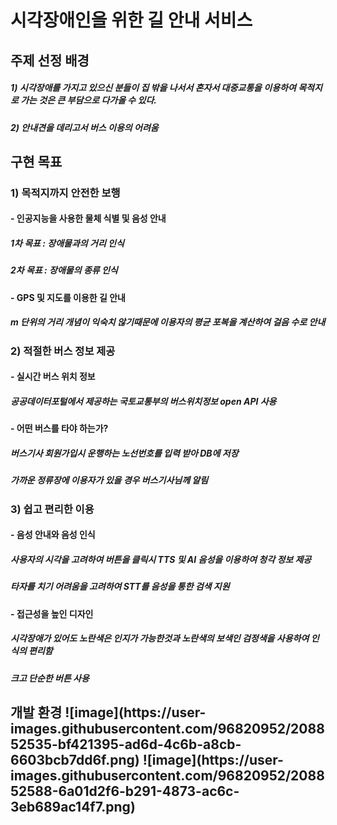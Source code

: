  <h1> 시각장애인을 위한 길 안내 서비스
 <h2> 주제 선정 배경
   <h5> 1) 시각장애를 가지고 있으신 분들이 집 밖을 나서서 혼자서 대중교통을 이용하여 목적지로 가는 것은 큰 부담으로 다가올 수 있다.
   <h5> 2) 안내견을 데리고서 버스 이용의 어려움
 <h2> 구현 목표
   <h3> 1) 목적지까지 안전한 보행
     <h4> - 인공지능을 사용한 물체 식별 및 음성 안내
       <h5> 1차 목표 : 장애물과의 거리 인식
       <h5> 2차 목표 : 장애물의 종류 인식
     <h4> - GPS 및 지도를 이용한 길 안내
       <h5> m 단위의 거리 개념이 익숙치 않기때문에 이용자의 평균 포복을 계산하여 걸음 수로 안내 
   <h3> 2) 적절한 버스 정보 제공
     <h4> - 실시간 버스 위치 정보
       <h5> 공공데이터포털에서 제공하는 국토교통부의 버스위치정보 open API 사용
     <h4> - 어떤 버스를 타야 하는가?
       <h5> 버스기사 회원가입시 운행하는 노선번호를 입력 받아 DB에 저장
       <h5> 가까운 정류장에 이용자가 있을 경우 버스기사님께 알림
   <h3> 3) 쉽고 편리한 이용
     <h4> - 음성 안내와 음성 인식
       <h5> 사용자의 시각을 고려하여 버튼을 클릭시 TTS 및 AI 음성을 이용하여 청각 정보 제공
       <h5> 타자를 치기 어려움을 고려하여 STT를 음성을 통한 검색 지원
     <h4> - 접근성을 높인 디자인
       <h5> 시각장애가 있어도 노란색은 인지가 가능한것과 노란색의 보색인 검정색을 사용하여 인식의 편리함
       <h5> 크고 단순한 버튼 사용
       
<h2> 개발 환경
![image](https://user-images.githubusercontent.com/96820952/208852535-bf421395-ad6d-4c6b-a8cb-6603bcb7dd6f.png) ![image](https://user-images.githubusercontent.com/96820952/208852588-6a01d2f6-b291-4873-ac6c-3eb689ac14f7.png)



